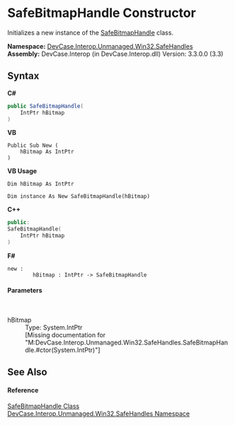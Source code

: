 # SafeBitmapHandle Constructor 
 

Initializes a new instance of the <a href="T_DevCase_Interop_Unmanaged_Win32_SafeHandles_SafeBitmapHandle">SafeBitmapHandle</a> class.

**Namespace:**&nbsp;<a href="N_DevCase_Interop_Unmanaged_Win32_SafeHandles">DevCase.Interop.Unmanaged.Win32.SafeHandles</a><br />**Assembly:**&nbsp;DevCase.Interop (in DevCase.Interop.dll) Version: 3.3.0.0 (3.3)

## Syntax

**C#**<br />
``` C#
public SafeBitmapHandle(
	IntPtr hBitmap
)
```

**VB**<br />
``` VB
Public Sub New ( 
	hBitmap As IntPtr
)
```

**VB Usage**<br />
``` VB Usage
Dim hBitmap As IntPtr

Dim instance As New SafeBitmapHandle(hBitmap)
```

**C++**<br />
``` C++
public:
SafeBitmapHandle(
	IntPtr hBitmap
)
```

**F#**<br />
``` F#
new : 
        hBitmap : IntPtr -> SafeBitmapHandle
```


#### Parameters
&nbsp;<dl><dt>hBitmap</dt><dd>Type: System.IntPtr<br />\[Missing <param name="hBitmap"/> documentation for "M:DevCase.Interop.Unmanaged.Win32.SafeHandles.SafeBitmapHandle.#ctor(System.IntPtr)"\]</dd></dl>

## See Also


#### Reference
<a href="T_DevCase_Interop_Unmanaged_Win32_SafeHandles_SafeBitmapHandle">SafeBitmapHandle Class</a><br /><a href="N_DevCase_Interop_Unmanaged_Win32_SafeHandles">DevCase.Interop.Unmanaged.Win32.SafeHandles Namespace</a><br />